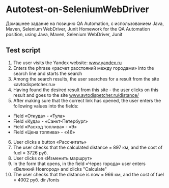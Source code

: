 # Autotest-on-SeleniumWebDriver
Домашнее задание на позицию QA Automation, с использованием Java, Maven, Selenium WebDriver, Junit
Homework for the QA Automation position, using Java, Maven, Selenium WebDriver, Junit

## Test script

1.	The user visits the Yandex website: www.yandex.ru
2.	Enters the phrase «расчет расстояний между городами» into the search line and starts the search
3.	Among the search results, the user searches for a result from the site «avtodispetcher.ru»
4.	Having found the desired result from this site - the user clicks on this result and goes to the site www.avtodispetcher.ru/distance/ 
5.	After making sure that the correct link has opened, the user enters the following values into the fields:
- Field «Откуда» - «Тула»
- Field «Куда» - «Санкт-Петербург»
- Field «Расход топлива» - «9»
- Field «Цена топлива» - «46»
6.	User clicks a button «Рассчитать» 
7.	The user checks that the calculated distance = 897 км, and the cost of fuel = 3726 руб.
8.	User clicks on «Изменить маршрут»
9.	In the form that opens, in the field «Через города» user enters «Великий Новгород» and clicks "Calculate"
10.	The user checks that the distance is now = 966 км, and the cost of fuel = 4002 руб. dir /fonts

